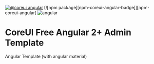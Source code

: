 [![@coreui angular](https://img.shields.io/badge/@coreui%20-angular-lightgrey.svg?style=flat-square)](https://github.com/coreui/angular)
[![npm package][npm-coreui-angular-badge]][npm-coreui-angular]
![angular](https://img.shields.io/badge/angular-^9.1.1-lightgrey.svg?style=flat-square&logo=angular)  

# CoreUI Free Angular 2+ Admin Template 

Angular Template (with angular material)
